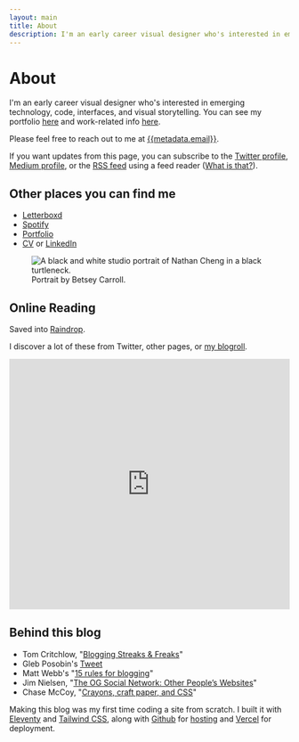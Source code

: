 ```yaml
---
layout: main
title: About
description: I'm an early career visual designer who's interested in emerging technology, code, interfaces, and visual storytelling.
---
```


<div class="post-content mb-24">
<div class="mdOg:flex mdOg:flex-nowrap flex flex-row flex-wrap-reverse gap-8 justify-between items-start">
<div class="grow">
	
# About
I'm an early career visual designer who's interested in emerging technology, code, interfaces, and visual storytelling. You can see my portfolio [here]({{metadata.portfolio}}) and work-related info [here]({{metadata.portfolio}}/info). 

Please feel free to reach out to me at [{{metadata.email}}](mailto:{{metadata.email}}). 

If you want updates from this page, you can subscribe to the [Twitter profile](https://twitter.com/nthnblg), [Medium profile](https://nthnchng.medium.com/), or the [RSS feed](/feed.xml) using a feed reader ([What is that?](https://aboutfeeds.com/)).

## Other places you can find me
- [Letterboxd]({{metadata.letterboxd}})
- [Spotify](https://open.spotify.com/user/1237353257?si=08574652c9d4437b)
- [Portfolio]({{metadata.portfolio}})
- [CV]({{metadata.cv}}) or [LinkedIn]({{metadata.linkedin}})
</div>
<figure class="w-2/3 ntiny:w-1/3 mdOg:w-1/2 flex-initial shrink m-0">
	<img src="../assets/img/Portrait-min.JPG"  alt="A black and white studio portrait of Nathan Cheng in a black turtleneck." />
	<figcaption>Portrait by Betsey Carroll.</figcaption>
</figure>
</div>

## Online Reading
Saved into [Raindrop](https://raindrop.io/). 

I discover a lot of these from Twitter, other pages, or [my blogroll](/blogroll).
<iframe style="border: 0; width: 100%; height: 450px;" allowfullscreen frameborder="0" src="https://raindrop.io/nathancheng/saved-26498453/embed/theme=auto&hide=excerpt&search=%E2%9D%A4%EF%B8%8F&sort=-created" class="rounded-lg shadow-sm"></iframe>

## Behind this blog
- Tom Critchlow, "[Blogging Streaks & Freaks](https://tomcritchlow.com/2022/05/20/streaks/)"
- Gleb Posobin's [Tweet](https://twitter.com/posobin/status/1091156574993870849)
- Matt Webb's "[15 rules for blogging](https://interconnected.org/home/2020/09/10/streak)"
- Jim Nielsen, "[The OG Social Network: Other People’s Websites](https://blog.jim-nielsen.com/2022/other-peoples-websites/)"
- Chase McCoy, "[Crayons, craft paper, and CSS](https://chasem.co/2022/06/crayons-and-css)"

Making this blog was my first time coding a site from scratch. I built it with [Eleventy](https://www.11ty.dev/) and [Tailwind CSS](https://tailwindcss.com/), along with [Github](https://github.com/) for [hosting](https://github.com/nweii/Blog) and [Vercel](https://vercel.com) for deployment.
</div>